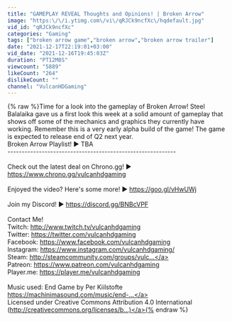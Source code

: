 ```yaml
---
title: "GAMEPLAY REVEAL Thoughts and Opinions! | Broken Arrow"
image: "https:\/\/i.ytimg.com\/vi\/qRJCk9ncfXc\/hqdefault.jpg"
vid_id: "qRJCk9ncfXc"
categories: "Gaming"
tags: ["broken arrow game","broken arrow","broken arrow trailer"]
date: "2021-12-17T22:19:01+03:00"
vid_date: "2021-12-16T19:45:03Z"
duration: "PT12M8S"
viewcount: "5889"
likeCount: "264"
dislikeCount: ""
channel: "VulcanHDGaming"
---
```

{% raw %}Time for a look into the gameplay of Broken Arrow! Steel Balalaika gave us a first look this week at a solid amount of gameplay that shows off some of the mechanics and graphics they currently have working. Remember this is a very early alpha build of the game! The game is expected to release end of Q2 next year.<br />Broken Arrow Playlist! ► TBA<br />-----------------------------------------------------------<br /><br />Check out the latest deal on Chrono.gg! ► <a rel="nofollow" target="blank" href="https://www.chrono.gg/vulcanhdgaming">https://www.chrono.gg/vulcanhdgaming</a><br /><br />Enjoyed the video? Here's some more! ► <a rel="nofollow" target="blank" href="https://goo.gl/vHwUWj">https://goo.gl/vHwUWj</a><br /><br />Join my Discord! ► <a rel="nofollow" target="blank" href="https://discord.gg/BNBcVPF">https://discord.gg/BNBcVPF</a><br /><br />Contact Me!<br />Twitch: <a rel="nofollow" target="blank" href="http://www.twitch.tv/vulcanhdgaming">http://www.twitch.tv/vulcanhdgaming</a><br />Twitter: <a rel="nofollow" target="blank" href="https://twitter.com/vulcanhdgaming">https://twitter.com/vulcanhdgaming</a><br />Facebook: <a rel="nofollow" target="blank" href="https://www.facebook.com/vulcanhdgaming">https://www.facebook.com/vulcanhdgaming</a><br />Instagram: <a rel="nofollow" target="blank" href="https://www.instagram.com/vulcanhdgaming/">https://www.instagram.com/vulcanhdgaming/</a><br />Steam: <a rel="nofollow" target="blank" href="http://steamcommunity.com/groups/vulc...">http://steamcommunity.com/groups/vulc...</a><br />Patreon: <a rel="nofollow" target="blank" href="https://www.patreon.com/vulcanhdgaming">https://www.patreon.com/vulcanhdgaming</a><br />Player.me: <a rel="nofollow" target="blank" href="https://player.me/vulcanhdgaming">https://player.me/vulcanhdgaming</a><br /><br />Music used: End Game by Per Kiilstofte<br /><a rel="nofollow" target="blank" href="https://machinimasound.com/music/end-...">https://machinimasound.com/music/end-...</a><br />Licensed under Creative Commons Attribution 4.0 International<br />(<a rel="nofollow" target="blank" href="http://creativecommons.org/licenses/b...)">http://creativecommons.org/licenses/b...)</a>{% endraw %}
